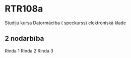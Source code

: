 # RTR108a
Studiju kursa Datormācība ( speckurss) elektroniskā klade
## 2 nodarbība
Rinda 1
Rinda 2
Rinda 3
